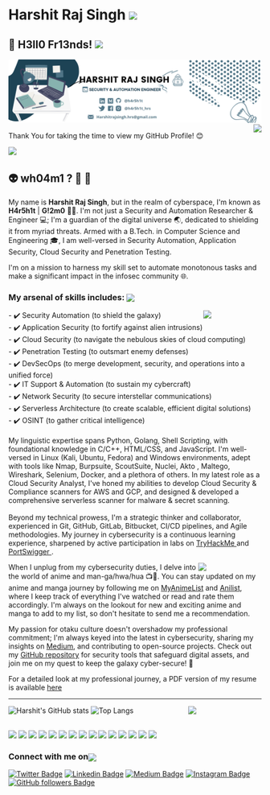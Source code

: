 #  Harshit Raj Singh <img src="https://media.giphy.com/media/WUlplcMpOCEmTGBtBW/giphy.gif" width="50"></h1>

## 🤖 H3ll0 Fr13nds!  <img src="https://github.com/abhishekapk/abhishekapk/blob/master/Assests/Hi.gif" width="29px"> 

<!-- Banner Background -->
![Banner](image.png)
<img src="https://media.giphy.com/media/3pTZ5pUYLUHh6/giphy.gif" align="right">

Thank You for taking the time to view my GitHub Profile! 😊

![](https://komarev.com/ghpvc/?username=h4r5h1t&color=brightgreen)

## 👽 wh04m1 ? 🤔 💖
My name is **Harshit Raj Singh**, but in the realm of cyberspace, I'm known as **H4r5h1t** | **G!2m0** 👨‍💻. 
I'm not just a Security and Automation Researcher & Engineer 💻; I'm a guardian of the digital universe 🌏, dedicated to shielding it from myriad threats. Armed with a B.Tech. in Computer Science and Engineering 🎓, I am well-versed in Security Automation, Application Security, Cloud Security and Penetration Testing. 

I'm on a mission to harness my skill set to automate monotonous tasks and make a significant impact in the infosec community 🌐.

### My arsenal of skills includes: <img align='center' src = "https://media2.giphy.com/media/QssGEmpkyEOhBCb7e1/giphy.gif?cid=ecf05e47a0n3gi1bfqntqmob8g9aid1oyj2wr3ds3mg700bl&rid=giphy.gif" width = 33px> <br>
<p align="right"> <img src="https://media.giphy.com/media/JOLlBirHkuoVRPOMnZ/giphy.gif" width="23%" align="right"></p>
- ✔️ Security Automation (to shield the galaxy) <br>
- ✔️ Application Security (to fortify against alien intrusions) <br>
- ✔️ Cloud Security (to navigate the nebulous skies of cloud computing) <br>
- ✔️ Penetration Testing (to outsmart enemy defenses) <br>
- ✔️ DevSecOps (to merge development, security, and operations into a unified force) <br>
- ✔️ IT Support & Automation (to sustain my cybercraft) <br>
- ✔️ Network Security (to secure interstellar communications) <br>
- ✔️ Serverless Architecture (to create scalable, efficient digital solutions) <br>
- ✔️ OSINT (to gather critical intelligence) <br>
<br>
My linguistic expertise spans Python, Golang, Shell Scripting, with foundational knowledge in C/C++, HTML/CSS, and JavaScript. I'm well-versed in Linux (Kali, Ubuntu, Fedora) and Windows environments, adept with tools like Nmap, Burpsuite, ScoutSuite, Nuclei, Akto , Maltego, Wireshark, Selenium, Docker, and a plethora of others. 
In my latest role as a Cloud Security Analyst, I've honed my abilities to develop Cloud Security & Compliance scanners for AWS and GCP, and designed & developed a comprehensive serverless scanner for malware & secret scanning.
<br>
<br>
Beyond my technical prowess, I'm a strategic thinker and collaborator, experienced in Git, GitHub, GitLab, Bitbucket, CI/CD pipelines, and Agile methodologies. My journey in cybersecurity is a continuous learning experience, sharpened by active participation in labs on <a href="https://www.tryhackme.com/p/h4r5h1t.hrs"> TryHackMe </a> and <a href="https://portswigger.net/web-security/"> PortSwigger </a>.

<p align="right"> <img src="https://media.giphy.com/media/Sb7WSbjHFNIL6/giphy.gif" width="25%" align="right"> </p>

When I unplug from my cybersecurity duties, I delve into the world of anime and man-ga/hwa/hua 📺📖. 
You can stay updated on my anime and manga journey by following me on [MyAnimeList](https://myanimelist.net/profile/G12m0x19) and [Anilist](https://anilist.co/user/G12M0X19/), where I keep track of everything I've watched or read and rate them accordingly. I'm always on the lookout for new and exciting anime and manga to add to my list, so don't hesitate to send me a recommendation.

My passion for otaku culture doesn't overshadow my professional commitment; I'm always keyed into the latest in cybersecurity, sharing my insights on [Medium](https://h4r5h1t.medium.com/), and contributing to open-source projects.
Check out my [GitHub repository](https://github.com/h4r5h1t?tab=repositories) for security tools that safeguard digital assets, and join me on my quest to keep the galaxy cyber-secure! 🚀

For a detailed look at my professional journey, a PDF version of my resume is available [here](https://drive.google.com/file/d/1FUr0lOe7ibN8wxwwbeSohSxjOjVqWOFd/view?usp=sharing)

--------

<!-- <p align="left">
  <a href="https://github.com/h4r5h1t">
    <img src="https://github-readme-stats-sigma-five.vercel.app/api?username=h4r5h1t&count_private=true&theme=vision-friendly-dark&show_icons=true&include_all_commits=true" alt="Harshit's GitHub stats"  />
  </a>
  <img src="https://media.giphy.com/media/RbDKaczqWovIugyJmW/giphy.gif" width="25%"/>
  <img src="https://media.giphy.com/media/2IudUHdI075HL02Pkk/giphy.gif" width="25%" align="right"/>
  <img src="https://media.giphy.com/media/M9gbBd9nbDrOTu1Mqx/giphy.gif" width="30%" align="right"/>
  <a href="https://github.com/h4r5h1t">
    <img src="https://github-readme-stats-sigma-five.vercel.app/api/top-langs/?username=h4r5h1t&theme=vision-friendly-dark&card_width=445" alt="Top Langs" width="48.5%" />
  </a>
</p> -->

![Harshit's GitHub stats](https://github-readme-stats-sigma-five.vercel.app/api?username=h4r5h1t&count_private=true&theme=vision-friendly-dark&show_icons=true&include_all_commits=true)
<img src="https://media.giphy.com/media/M9gbBd9nbDrOTu1Mqx/giphy.gif" width="29%" align="right"/>
![Top Langs](https://github-readme-stats-sigma-five.vercel.app/api/top-langs/?username=h4r5h1t&theme=vision-friendly-dark&card_width=495)

<br>
<!-- Logos -->
  <div> 
    <img width = '33px'  src="https://cdn.worldvectorlogo.com/logos/python-5.svg"/>
    <img width = '57px'  src="https://cdn.worldvectorlogo.com/logos/golang-1.svg"/>
    <img width = '77px'  src="https://cdn.worldvectorlogo.com/logos/bash-1.svg"/> 
    <img width = '33px'  src="https://cdn.worldvectorlogo.com/logos/logo-javascript.svg"/>
    <img width = '30px'  src="https://cdn.worldvectorlogo.com/logos/html-1.svg"/>
    <img width = '30px'  src="https://cdn.worldvectorlogo.com/logos/css-3.svg"/>
    <img width = '33px'  src="https://cdn.worldvectorlogo.com/logos/c.svg"/>
    <img width = '53px'  src="https://cdn.worldvectorlogo.com/logos/aws-2.svg"/>
    <img width = '43px'  src="https://cdn.worldvectorlogo.com/logos/google-cloud-1.svg"/>
    <img width = '33px'  src="https://cdn.worldvectorlogo.com/logos/ubuntu-4.svg"/>
    <img width = '33px'  src="https://cdn.worldvectorlogo.com/logos/microsoft-windows-22.svg"/>
    <img width = '40px'  src="https://cdn.worldvectorlogo.com/logos/red-hat-1.svg"/> 
    <img width = '33px'  src="https://cdn.worldvectorlogo.com/logos/git-icon.svg"/>
    <img width = '40px'  src="https://cdn.worldvectorlogo.com/logos/docker-4.svg"/>
    <img width = '100px'  src="https://cdn.worldvectorlogo.com/logos/selenium-1.svg"/>
  </div>
  
### Connect with me on<img align='center' src='https://raw.githubusercontent.com/ShahriarShafin/ShahriarShafin/main/Assets/handshake.gif' width="100px">

[![Twitter Badge](https://img.shields.io/twitter/url?color=1ca0f1&label=%40h4r5h1t_hrs&logo=twitter&logoColor=1ca0f1&style=for-the-badge&url=https%3A%2F%2Ftwitter.com%2Fh4r5h1t_hrs)](https://twitter.com/h4r5h1t_hrs)
[![Linkedin Badge](https://img.shields.io/twitter/url?color=1ca0f1&label=h4r5h1t&logo=LinkedIn&logoColor=1ca0f1&style=for-the-badge&url=https%3A%2F%2Fwww.linkedin.com%2Fin%2Fh4r5h1t%2F)](https://www.linkedin.com/in/h4r5h1t/)
[![Medium Badge](https://img.shields.io/twitter/url?color=1ca0f1&label=@h4r5h1t&logo=Medium&logoColor=1ca0f1&style=for-the-badge&url=https://medium.com/@h4r5h1t)](https://medium.com/@h4r5h1t)
[![Instagram Badge](https://img.shields.io/twitter/url?color=1ca0f1&label=h4r5h1t.hrs&logo=Instagram&logoColor=1ca0f1&style=for-the-badge&url=https%3A%2F%2Fwww.instagram.com%2Fh4r5h1t.hrs%2F)](https://www.instagram.com/h4r5h1t.hrs/)
[![GitHub followers Badge](https://img.shields.io/twitter/url?color=1ca0f1&label=h4r5h1t&logo=github&logoColor=1ca0f1&style=for-the-badge&url=https%3A%2F%2Fgithub.com%2Fh4r5h1t%3Ftab%3Dfollowers)](https://github.com/h4r5h1t?tab=followers)
